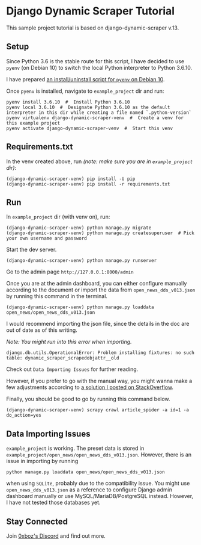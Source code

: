 # Django Dynamic Scraper Tutorial

This sample project tutorial is based on django-dynamic-scraper v.13.  

## Setup

Since Python 3.6 is the stable route for this script, I have decided to use `pyenv` (on Debian 10) to switch the local Python interpreter to Python 3.6.10.  

I have prepared [an install/uninstall script for `pyenv` on Debian 10](https://github.com/0xboz/install_pyenv_on_debian).  

Once `pyenv` is installed, navigate to `example_project` dir and run:  

```shell
pyenv install 3.6.10  #  Install Python 3.6.10
pyenv local 3.6.10  #  Designate Python 3.6.10 as the default interpreter in this dir while creating a file named `.python-version`
pyenv virtualenv django-dynamic-scraper-venv  #  Create a venv for this example project
pyenv activate django-dynamic-scraper-venv  #  Start this venv
```

## Requirements.txt

In the venv created above, run *(note: make sure you are in `example_project` dir)*:

```shell
(django-dynamic-scraper-venv) pip install -U pip
(django-dynamic-scraper-venv) pip install -r requirements.txt
```

## Run

In `example_project` dir (with venv on), run:  

```shell
(django-dynamic-scraper-venv) python manage.py migrate
(django-dynamic-scraper-venv) python manage.py createsuperuser  # Pick your own username and password
```

Start the dev server.  

```shell
(django-dynamic-scraper-venv) python manage.py runserver
```

Go to the admin page `http://127.0.0.1:8000/admin`  

Once you are at the admin dashboard, you can either configure manually according to the document or import the data from `open_news_dds_v013.json` by running this command in the terminal.  

```shell
(django-dynamic-scraper-venv) python manage.py loaddata open_news/open_news_dds_v013.json
```

I would recommend importing the json file, since the details in the doc are out of date as of this writing.  

*Note: You might run into this error when importing.*  

`django.db.utils.OperationalError: Problem installing fixtures: no such table: dynamic_scraper_scrapedobjattr__old`

Check out `Data Importing Issues` for further reading.

However, if you prefer to go with the manual way, you might wanna make a few adjustments according to [a solution I posted on StackOverflow](https://stackoverflow.com/a/61856215).

Finally, you should be good to go by running this command below.

```shell
(django-dynamic-scraper-venv) scrapy crawl article_spider -a id=1 -a do_action=yes
```

## Data Importing Issues

`example_project` is working. The preset data is stored in `example_project/open_news/open_news_dds_v013.json`. However, there is an issue in importing by running  

 `python manage.py loaddata open_news/open_news_dds_v013.json`

 when using `SQLite`, probably due to the compatibility issue. You might use `open_news_dds_v013.json` as a reference to configure Django admin dashboard manually or use MySQL/MariaDB/PostgreSQL instead. However, I have not tested those databases yet.  

## Stay Connected

Join [0xboz's Discord](https://discord.gg/JHt7UQu) and find out more.
